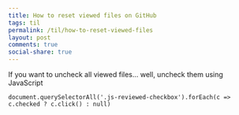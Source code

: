 ```yaml
---
title: How to reset viewed files on GitHub
tags: til
permalink: /til/how-to-reset-viewed-files
layout: post
comments: true
social-share: true
---
```


If you want to uncheck all viewed files... well, uncheck them using JavaScript

```
document.querySelectorAll('.js-reviewed-checkbox').forEach(c => c.checked ? c.click() : null)
```